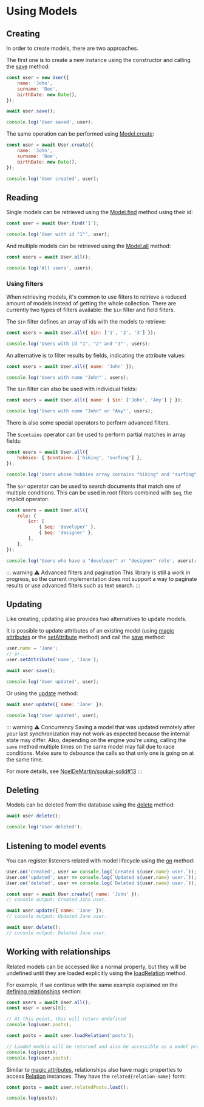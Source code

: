# Using Models

## Creating

In order to create models, there are two approaches.

The first one is to create a new instance using the constructor and calling the [save](https://soukai.js.org/api/classes/Model#save) method:

```javascript
const user = new User({
    name: 'John',
    surname: 'Doe',
    birthDate: new Date(),
});

await user.save();

console.log('User saved', user);
```

The same operation can be performed using [Model.create](https://soukai.js.org/api/classes/Model#create):

```javascript
const user = await User.create({
    name: 'John',
    surname: 'Doe',
    birthDate: new Date(),
});

console.log('User created', user);
```

## Reading

Single models can be retrieved using the [Model.find](https://soukai.js.org/api/classes/Model#find) method using their id:

```javascript
const user = await User.find('1');

console.log('User with id "1"', user);
```

And multiple models can be retrieved using the [Model.all](https://soukai.js.org/api/classes/Model#all) method:

```javascript
const users = await User.all();

console.log('All users', users);
```

### Using filters

When retrieving models, it's common to use filters to retrieve a reduced amount of models instead of getting the whole collection. There are currently two types of filters available: the `$in` filter and field filters.

The `$in` filter defines an array of ids with the models to retrieve:

```javascript
const users = await User.all({ $in: ['1', '2', '3'] });

console.log('Users with id "1", "2" and "3"', users);
```

An alternative is to filter results by fields, indicating the attribute values:

```javascript
const users = await User.all({ name: 'John' });

console.log('Users with name "John"', users);
```

The `$in` filter can also be used with individual fields:

```javascript
const users = await User.all({ name: { $in: ['John', 'Amy'] } });

console.log('Users with name "John" or "Amy"', users);
```

There is also some special operators to perform advanced filters.

The `$contains` operator can be used to perform partial matches in array fields:

```javascript
const users = await User.all({
    hobbies: { $contains: ['hiking', 'surfing'] },
});

console.log('Users whose hobbies array contains "hiking" and "surfing"', users);
```

The `$or` operator can be used to search documents that match one of multiple conditions. This can be used in root filters combined with `$eq`, the implicit operator:

```javascript
const users = await User.all({
    role: {
        $or: [
            { $eq: 'developer' },
            { $eq: 'designer' },
        ],
    },
});

console.log('Users who have a "developer" or "designer" role', users);
```

::: warning ⚠️ Advanced filters and pagination
This library is still a work in progress, so the current implementation does not support a way to paginate results or use advanced filters such as text search.
:::

## Updating

Like creating, updating also provides two alternatives to update models.

It is possible to update attributes of an existing model (using [magic attributes](defining-models.md#magic-attributes) or the [setAttribute](https://soukai.js.org/api/classes/Model#setAttribute) method) and call the [save](https://soukai.js.org/api/classes/Model#save) method:

```javascript
user.name = 'Jane';
// or...
user.setAttribute('name', 'Jane');

await user.save();

console.log('User updated', user);
```

Or using the [update](https://soukai.js.org/api/classes/Model#update) method:

```javascript
await user.update({ name: 'Jane' });

console.log('User updated', user);
```

::: warning ⚠️ Concurrency
Saving a model that was updated remotely after your last synchronization may not work as expected because the internal state may differ. Also, depending on the engine you're using, calling the `save` method multiple times on the same model may fail due to race conditions. Make sure to debounce the calls so that only one is going on at the same time.

For more details, see [NoelDeMartin/soukai-solid#13](https://github.com/NoelDeMartin/soukai-solid/issues/13)
:::

## Deleting

Models can be deleted from the database using the [delete](https://soukai.js.org/api/classes/Model#delete) method:

```javascript
await user.delete();

console.log('User deleted');
```

## Listening to model events

You can register listeners related with model lifecycle using the [on](https://soukai.js.org/api/classes/Model#on) method:

```javascript
User.on('created', user => console.log(`Created ${user.name} user.`));
User.on('updated', user => console.log(`Updated ${user.name} user.`));
User.on('deleted', user => console.log(`Deleted ${user.name} user.`));

const user = await User.create({ name: 'John' });
// console output: Created John user.

await user.update({ name: 'Jane' });
// console output: Updated Jane user.

await user.delete();
// console output: Deleted Jane user.
```

## Working with relationships

Related models can be accessed like a normal property, but they will be undefined until they are loaded explicitly using the [loadRelation](https://soukai.js.org/api/classes/Model#loadRelation) method.

For example, if we continue with the same example explained on the [defining relationships](/guide/defining-models.html#relationships) section:

```javascript
const users = await User.all();
const user = users[0];

// At this point, this will return undefined
console.log(user.posts);

const posts = await user.loadRelation('posts');

// Loaded models will be returned and also be accessible as a model property
console.log(posts);
console.log(user.posts);
```

Similar to [magic attributes](./defining-models.md#magic-attributes), relationships also have magic properties to access [Relation](https://soukai.js.org/api/classes/Relation) instances. They have the `related{relation-name}` form:

```javascript
const posts = await user.relatedPosts.load();

console.log(posts);
```
